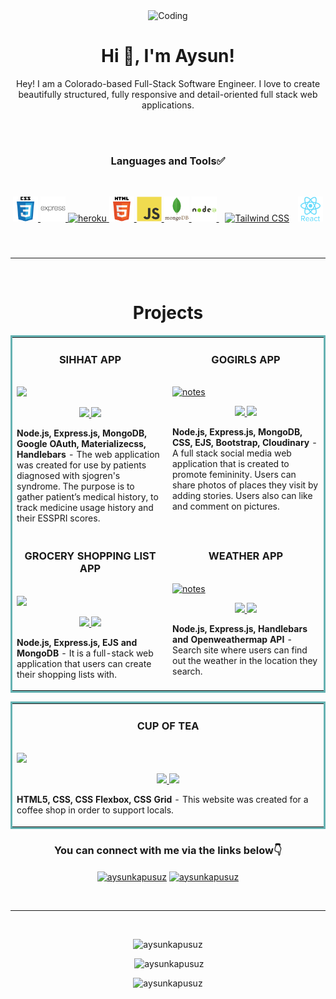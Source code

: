 <div align="center"><img  alt="Coding" width="460" height="360"  src="https://user-images.githubusercontent.com/101064345/180237519-67049260-7578-49d3-b8f5-89c620c36192.gif"></div>

<h1 align="center">Hi 👋, I'm Aysun!</h1>
<p align="center">Hey! I am a Colorado-based Full-Stack Software Engineer. I love to create beautifully structured, fully responsive and detail-oriented full stack web applications.</p> <br/> <br/>

<h3 align="center" ><b>Languages and Tools✅</b></h3> <br/>
<p align="center"> <a href="https://www.w3schools.com/css/" target="_blank" rel="noreferrer"> <img src="https://raw.githubusercontent.com/devicons/devicon/master/icons/css3/css3-original-wordmark.svg" alt="css3" width="40" height="40"/> </a> <a href="https://expressjs.com" target="_blank" rel="noreferrer"> <img src="https://raw.githubusercontent.com/devicons/devicon/master/icons/express/express-original-wordmark.svg" alt="express" width="40" height="40"/> </a> <a href="https://heroku.com" target="_blank" rel="noreferrer"> <img src="https://www.vectorlogo.zone/logos/heroku/heroku-icon.svg" alt="heroku" width="40" height="40"/> </a> <a href="https://www.w3.org/html/" target="_blank" rel="noreferrer"> <img src="https://raw.githubusercontent.com/devicons/devicon/master/icons/html5/html5-original-wordmark.svg" alt="html5" width="40" height="40"/> </a> <a href="https://developer.mozilla.org/en-US/docs/Web/JavaScript" target="_blank" rel="noreferrer"> <img src="https://raw.githubusercontent.com/devicons/devicon/master/icons/javascript/javascript-original.svg" alt="javascript" width="40" height="40"/> </a> <a href="https://www.mongodb.com/" target="_blank" rel="noreferrer"> <img src="https://raw.githubusercontent.com/devicons/devicon/master/icons/mongodb/mongodb-original-wordmark.svg" alt="mongodb" width="40" height="40"/> </a> <a href="https://nodejs.org" target="_blank" rel="noreferrer"> <img src="https://raw.githubusercontent.com/devicons/devicon/master/icons/nodejs/nodejs-original-wordmark.svg" alt="nodejs" width="40" height="40"/> </a> <a href="https://www.tailwindcss.com/" target="_blank"><img style="margin: 10px" src="https://profilinator.rishav.dev/skills-assets/tailwindcss.svg" alt="Tailwind CSS" height="40" /></a>  <a href="https://reactjs.org/" target="_blank" rel="noreferrer"> <img src="https://raw.githubusercontent.com/devicons/devicon/master/icons/react/react-original-wordmark.svg" alt="react" width="40" height="40"/> </a> </p> <br/>
<hr> <br/>

<h1 align="center">Projects</h1>
<table bordercolor="#66b2b2">
  <tr>
    <td width="50%" valign="top">
      <h3 align="center">SIHHAT APP</h3>
        <br />
        <a target="_blank" href="https://github.com/aysunkapusuz/100Devs-Project">
            <img src="https://user-images.githubusercontent.com/101064345/205703653-85597cf6-2c28-4a02-9955-5f835fee2332.png"/>   
        </a>
        <br />
        <p align="center">
          
  <a href="https://github.com/aysunkapusuz/100Devs-Project">
    <img src="https://img.shields.io/static/v1?label=|&message=REPO&color=23555f&style=plastic&logo=github&logo-color=white"/>
  </a>  
  <a href="https://sihhatapp.onrender.com/?" target="_blank">
    <img src="https://img.shields.io/static/v1?label=|&message=WEBSITE&color=cdf998&style=plastic&logo=wordpress&logo-color=white"/>
  </a>
      </p>
        <p><strong>Node.js, Express.js, MongoDB, Google OAuth, Materializecss, Handlebars</strong> - The web application was created for use by patients diagnosed with sjogren's syndrome. The purpose is to gather patient’s medical history, to track medicine usage history and their ESSPRI scores.</p>
    </td>
    <td width="50%" valign="top">
      <h3 align="center">GOGIRLS APP</h3>
        <br />
        <a target="_blank" href="https://github.com/aysunkapusuz/social-app">
            <img src="https://user-images.githubusercontent.com/101064345/205705458-e89f5e23-ac38-4823-81e8-8201048cccc1.png" alt="notes"/>
        </a>
        <br />
        <p align="center">
          
  <a href="https://github.com/aysunkapusuz/social-app" target="_blank">
    <img src="https://img.shields.io/static/v1?label=|&message=REPO&color=23555f&style=plastic&logo=github&logo-color=white"/>
  </a>  
  <a href="https://gogirls.cyclic.app/?" target="_blank">
    <img src="https://img.shields.io/static/v1?label=|&message=WEBSITE&color=cdf998&style=plastic&logo=wordpress&logo-color=white"/>
  </a>
      </p>
        <p><strong>Node.js, Express.js, MongoDB, CSS, EJS, Bootstrap, Cloudinary</strong> - A full stack social media web application that is created to promote femininity. Users can share photos of places they visit by adding stories. Users also can like and comment on pictures. </p>
    </td>
  </tr>
  
  <tr>
    <td width="50%" valign="top">
      <h3 align="center">GROCERY SHOPPING LIST APP</h3>
        <br />
        <a target="_blank" href="https://github.com/aysunkapusuz/grocery-shopping-list-app">
            <img src="https://user-images.githubusercontent.com/101064345/205983780-ddbc3980-21f7-4844-bb5e-c79605426b75.png"/>  
        </a>
        <br />
        <p align="center">
         
  <a href="https://github.com/aysunkapusuz/grocery-shopping-list-app">
    <img src="https://img.shields.io/static/v1?label=|&message=REPO&color=23555f&style=plastic&logo=github&logo-color=white"/>
  </a>  
  <a href="https://groceryshoppinglistapp.onrender.com/?" target="_blank">
    <img src="https://img.shields.io/static/v1?label=|&message=WEBSITE&color=cdf998&style=plastic&logo=wordpress&logo-color=white"/>
  </a>
      </p>
        <p><strong>Node.js, Express.js, EJS and MongoDB</strong> - It is a full-stack web application that users can create their shopping lists with.</p>
    </td>
    <td width="50%" valign="top">
      <h3 align="center">WEATHER APP</h3>
        <br />
        <a target="_blank" href="https://github.com/aysunkapusuz/weather-app">
            <img src="https://user-images.githubusercontent.com/101064345/205984961-0f984c82-2796-4a22-8a2d-2e6c9660bc1b.png" alt="notes"/>
        </a>
        <br />
        <p align="center">
          
  <a href="https://github.com/aysunkapusuz/weather-app" target="_blank">
    <img src="https://img.shields.io/static/v1?label=|&message=REPO&color=23555f&style=plastic&logo=github&logo-color=white"/>
  </a>  
  <a href="https://weather-app-wm7v.onrender.com/?" target="_blank">
    <img src="https://img.shields.io/static/v1?label=|&message=WEBSITE&color=cdf998&style=plastic&logo=wordpress&logo-color=white"/>
  </a>
      </p>
        <p><strong>Node.js, Express.js, Handlebars and Openweathermap API</strong> - Search site where users can find out the weather in the location they search. </p>
    </td>
  </tr>
    
</table>

<table  bordercolor="#66b2b2">
<tr>
    <td width="100%" valign="top">
      <h3 align="center">CUP OF TEA </h3>
        <br />
        <a target="_blank" href="https://github.com/aysunkapusuz/coffee-shop-website-responsive-">
            <img src="https://user-images.githubusercontent.com/101064345/205986358-1aeeaabf-4881-446c-927f-1e4b13272efa.png"/>  
        </a>
        <br />
        <p align="center">
         
  <a href="https://github.com/aysunkapusuz/coffee-shop-website-responsive-">
    <img src="https://img.shields.io/static/v1?label=|&message=REPO&color=23555f&style=plastic&logo=github&logo-color=white"/>
  </a>  
  <a href="https://cupof-tea.netlify.app/?" target="_blank">
    <img src="https://img.shields.io/static/v1?label=|&message=WEBSITE&color=cdf998&style=plastic&logo=wordpress&logo-color=white"/>
  </a>
      </p>
        <p><strong>HTML5, CSS, CSS Flexbox, CSS Grid</strong> - This website was created for a coffee shop in order to support locals.</p>
    </td>
  </tr>
</table>

<h3 align="center">You can connect with me via the links below👇</h3>
<p align="center">
<a href="https://linkedin.com/in/aysunkapusuz" target="_blank"><img align="center" src="https://raw.githubusercontent.com/rahuldkjain/github-profile-readme-generator/master/src/images/icons/Social/linked-in-alt.svg" alt="aysunkapusuz" height="30" width="40" /></a>
<a href="https://instagram.com/aysunkapusuz" target="_blank"><img align="center" src="https://raw.githubusercontent.com/rahuldkjain/github-profile-readme-generator/master/src/images/icons/Social/instagram.svg" alt="aysunkapusuz" height="30" width="40" /></a>
</p>  <br/> <hr><br/>






<p align="center"><img width="350" src="https://github-readme-stats.vercel.app/api/top-langs?username=aysunkapusuz&show_icons=true&locale=en&layout=compact" alt="aysunkapusuz" /></p>
<p align="center">&nbsp;<img width="350" src="https://github-readme-stats.vercel.app/api?username=aysunkapusuz&show_icons=true&locale=en" alt="aysunkapusuz" /></p>

<p align="center"><img width="350" src="https://github-readme-streak-stats.herokuapp.com/?user=aysunkapusuz&" alt="aysunkapusuz" /></p>
